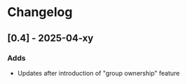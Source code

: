 # Changelog

## [0.4] - 2025-04-xy

### Adds

- Updates after introduction of "group ownership" feature
